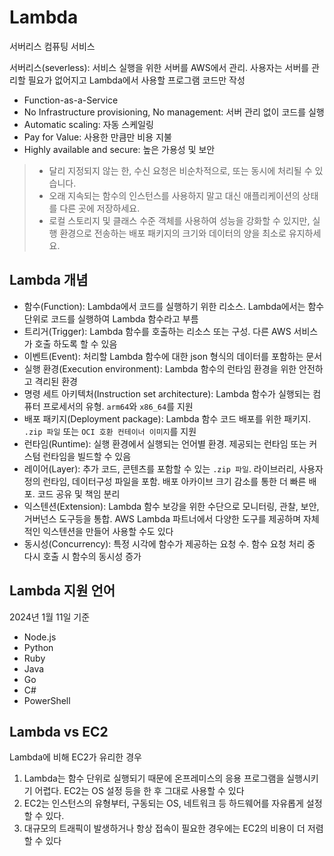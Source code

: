 # Lambda

서버리스 컴퓨팅 서비스

서버리스(severless): 서비스 실행을 위한 서버를 AWS에서 관리. 사용자는 서버를 관리할 필요가 없어지고 Lambda에서 사용할 프로그램 코드만 작성

- Function-as-a-Service
- No Infrastructure provisioning, No management: 서버 관리 없이 코드를 실행
- Automatic scaling: 자동 스케일링
- Pay for Value: 사용한 만큼만 비용 지불
- Highly available and secure: 높은 가용성 및 보안





> - 달리 지정되지 않는 한, 수신 요청은 비순차적으로, 또는 동시에 처리될 수 있습니다.
> - 오래 지속되는 함수의 인스턴스를 사용하지 말고 대신 애플리케이션의 상태를 다른 곳에 저장하세요.
> - 로컬 스토리지 및 클래스 수준 객체를 사용하여 성능을 강화할 수 있지만, 실행 환경으로 전송하는 배포 패키지의 크기와 데이터의 양을 최소로 유지하세요.



## Lambda 개념

- 함수(Function): Lambda에서 코드를 실행하기 위한 리소스. Lambda에서는 함수 단위로 코드를 실행하여 Lambda 함수라고 부름
- 트리거(Trigger): Lambda 함수를 호출하는 리소스 또는 구성. 다른 AWS 서비스가 호출 하도록 할 수 있음
- 이벤트(Event): 처리할 Lambda 함수에 대한 json 형식의 데이터를 포함하는 문서
- 실행 환경(Execution environment): Lambda 함수의 런타임 환경을 위한 안전하고 격리된 환경
- 명령 세트 아키텍처(Instruction set architecture): Lambda 함수가 실행되는 컴퓨터 프로세서의 유형. `arm64`와 `x86_64`를 지원
- 배포 패키지(Deployment package): Lambda 함수 코드 배포를 위한 패키지. `.zip 파일` 또는 `OCI 호환 컨테이너 이미지`를 지원
- 런타임(Runtime): 실행 환경에서 실행되는 언어별 환경. 제공되는 런타임 또는 커스텀 런타임을 빌드할 수 있음
- 레이어(Layer): 추가 코드, 콘텐츠를 포함할 수 있는 `.zip 파일`. 라이브러리, 사용자 정의 런타임, 데이터구성 파일을 포함. 배포 아카이브 크기 감소를 통한 더 빠른 배포. 코드 공유 및 책임 분리
- 익스텐션(Extension): Lambda 함수 보강을 위한 수단으로 모니터링, 관찰, 보안, 거버넌스 도구등을 통합. AWS Lambda 파트너에서 다양한 도구를 제공하며 자체적인 익스텐션을 만들어 사용할 수도 있다
- 동시성(Concurrency): 특정 시각에 함수가 제공하는 요청 수. 함수 요청 처리 중 다시 호출 시 함수의 동시성 증가

## Lambda 지원 언어

2024년 1월 11일 기준

- Node.js
- Python
- Ruby
- Java
- Go
- C#
- PowerShell



## Lambda vs EC2

Lambda에 비해 EC2가 유리한 경우

1. Lambda는 함수 단위로 실행되기 때문에 온프레미스의 응용 프로그램을 실행시키기 어렵다. EC2는 OS 설정 등을 한 후 그대로 사용할 수 있다
2. EC2는 인스턴스의 유형부터, 구동되는 OS, 네트워크 등 하드웨어를 자유롭게 설정할 수 있다.
3. 대규모의 트래픽이 발생하거나 항상 접속이 필요한 경우에는 EC2의 비용이 더 저렴할 수 있다

